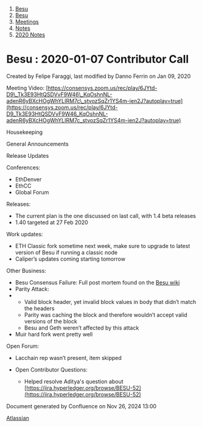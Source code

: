 1. [Besu](index.html)
2. [Besu](Besu_22151173.html)
3. [Meetings](Meetings_22153838.html)
4. [Notes](Notes_22153888.html)
5. [2020 Notes](2020-Notes_22154209.html)

# Besu : 2020-01-07 Contributor Call

Created by Felipe Faraggi, last modified by Danno Ferrin on Jan 09, 2020

Meeting Video: [https://consensys.zoom.us/rec/play/6JYtd-D9\_Tk3E93HtQSDVvF9W46\_KqOshnNL-adenR6yBXcHOgWhYLIRM7c\_stvozSqZr1YS4m-ien2J?autoplay=true](https://consensys.zoom.us/rec/play/6JYtd-D9_Tk3E93HtQSDVvF9W46_KqOshnNL-adenR6yBXcHOgWhYLIRM7c_stvozSqZr1YS4m-ien2J?autoplay=true)

Housekeeping

General Announcements

Release Updates

Conferences:

- EthDenver
- EthCC
- Global Forum

Releases:

- The current plan is the one discussed on last call, with 1.4 beta releases
- 1.40 targeted at 27 Feb 2020

Work updates:

- ETH Classic fork sometime next week, make sure to upgrade to latest version of Besu if running a classic node
- Caliper’s updates coming starting tomorrow

Other Business:

- Besu Consensus Failure: Full post mortem found on the [Besu wiki](https://lf-hyperledger.atlassian.net/wiki/display/BESU/Mainnet+Consensus+Bug+Identified+and+Resolved+in+Hyperledger+Besu)
- Parity Attack:
- - Valid block header, yet invalid block values in body that didn’t match the headers
  - Parity was caching the block and therefore wouldn’t accept valid versions of the block
  - Besu and Geth weren’t affected by this attack
- Muir hard fork went pretty well

Open Forum:

- Lacchain rep wasn’t present, item skipped
- Open Contributor Questions:
  
  - Helped resolve Aditya's question about [https://jira.hyperledger.org/browse/BESU-52](https://jira.hyperledger.org/browse/BESU-52)

Document generated by Confluence on Nov 26, 2024 13:00

[Atlassian](http://www.atlassian.com/)
